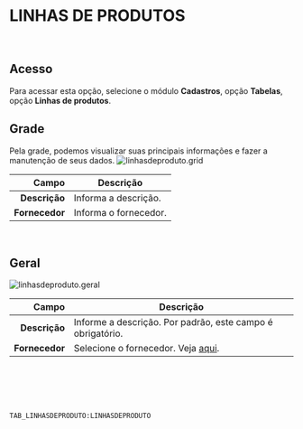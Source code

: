 # LINHAS DE PRODUTOS
<br>

## Acesso
Para acessar esta opção, selecione o módulo **Cadastros**, opção **Tabelas**, opção **Linhas de produtos**.
<br>

## Grade
Pela grade, podemos visualizar suas principais informações e fazer a manutenção de seus dados.
![linhasdeproduto.grid](https://raw.githubusercontent.com/netforcews/docs-siscom/master/cadastros/imagens/linhasdeproduto.grid.png)

Campo | Descrição
--:|---
**Descrição** | Informa a descrição.
**Fornecedor** | Informa o fornecedor.
<br>

## Geral
![linhasdeproduto.geral](https://raw.githubusercontent.com/netforcews/docs-siscom/master/cadastros/imagens/linhasdeproduto.geral.png)

Campo | Descrição
--:|---
**Descrição** | Informe a descrição. Por padrão, este campo é obrigatório.
**Fornecedor** | Selecione o fornecedor. Veja [aqui](/cadastros/pessoa.md).
<br>
<br>
<br>
<br>

```TAB_LINHASDEPRODUTO:LINHASDEPRODUTO```
